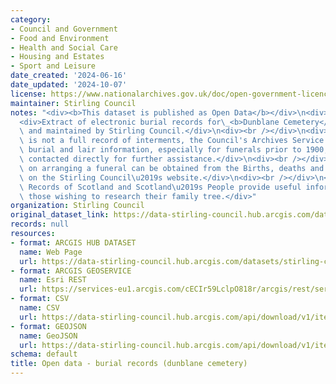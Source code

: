 ```yaml
---
category:
- Council and Government
- Food and Environment
- Health and Social Care
- Housing and Estates
- Sport and Leisure
date_created: '2024-06-16'
date_updated: '2024-10-07'
license: https://www.nationalarchives.gov.uk/doc/open-government-licence/version/3/
maintainer: Stirling Council
notes: "<div><b>This dataset is published as Open Data</b></div>\n<div><br /></div>\n\
  <div>Extract of electronic burial records for\_<b>Dunblane Cemetery</b>\_managed\
  \ and maintained by Stirling Council.</div>\n<div><br /></div>\n<div>Although this\
  \ is not a full record of interments, the Council's Archives Service holds additional\
  \ burial and lair information, especially for funerals prior to 1900, and can be\
  \ contacted directly for further assistance.</div>\n<div><br /></div>\n<div>Information\
  \ on arranging a funeral can be obtained from the Births, deaths and marriages page\
  \ on the Stirling Council\u2019s website.</div>\n<div><br /></div>\n<div>National\
  \ Records of Scotland and Scotland\u2019s People provide useful information for\
  \ those wishing to research their family tree.</div>"
organization: Stirling Council
original_dataset_link: https://data-stirling-council.hub.arcgis.com/datasets/stirling-council::open-data-burial-records-dunblane-cemetery
records: null
resources:
- format: ARCGIS HUB DATASET
  name: Web Page
  url: https://data-stirling-council.hub.arcgis.com/datasets/stirling-council::open-data-burial-records-dunblane-cemetery
- format: ARCGIS GEOSERVICE
  name: Esri REST
  url: https://services-eu1.arcgis.com/cECIr59LclpO818r/arcgis/rest/services/open_data_burial_records_dunblane_cemetery/FeatureServer/0
- format: CSV
  name: CSV
  url: https://data-stirling-council.hub.arcgis.com/api/download/v1/items/8edf240162be44d88641c7490b92598b/csv?layers=0
- format: GEOJSON
  name: GeoJSON
  url: https://data-stirling-council.hub.arcgis.com/api/download/v1/items/8edf240162be44d88641c7490b92598b/geojson?layers=0
schema: default
title: Open data - burial records (dunblane cemetery)
---
```

